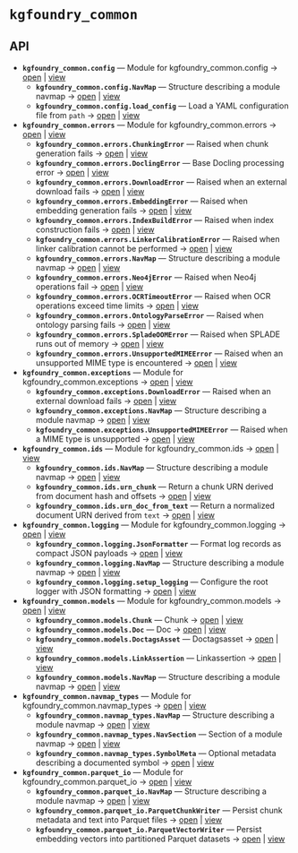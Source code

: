 # `kgfoundry_common`

<!-- START doctoc generated TOC please keep comment here to allow auto update -->
<!-- END doctoc generated TOC please keep comment here to allow auto update -->

## API
- **`kgfoundry_common.config`** — Module for kgfoundry_common.config → [open](./config.py:1:1) | [view](https://github.com/paul-heyse/kgfoundry/blob/88ccab0c57ccecf30fc5b8829a70ebdc05634b35/src/kgfoundry_common/config.py#L1)
  - **`kgfoundry_common.config.NavMap`** — Structure describing a module navmap → [open](./navmap_types.py:38:1) | [view](https://github.com/paul-heyse/kgfoundry/blob/88ccab0c57ccecf30fc5b8829a70ebdc05634b35/src/kgfoundry_common/navmap_types.py#L38-L51)
  - **`kgfoundry_common.config.load_config`** — Load a YAML configuration file from ``path`` → [open](./config.py:33:1) | [view](https://github.com/paul-heyse/kgfoundry/blob/88ccab0c57ccecf30fc5b8829a70ebdc05634b35/src/kgfoundry_common/config.py#L33-L47)
- **`kgfoundry_common.errors`** — Module for kgfoundry_common.errors → [open](./errors.py:1:1) | [view](https://github.com/paul-heyse/kgfoundry/blob/88ccab0c57ccecf30fc5b8829a70ebdc05634b35/src/kgfoundry_common/errors.py#L1)
  - **`kgfoundry_common.errors.ChunkingError`** — Raised when chunk generation fails → [open](./errors.py:93:1) | [view](https://github.com/paul-heyse/kgfoundry/blob/88ccab0c57ccecf30fc5b8829a70ebdc05634b35/src/kgfoundry_common/errors.py#L93-L96)
  - **`kgfoundry_common.errors.DoclingError`** — Base Docling processing error → [open](./errors.py:79:1) | [view](https://github.com/paul-heyse/kgfoundry/blob/88ccab0c57ccecf30fc5b8829a70ebdc05634b35/src/kgfoundry_common/errors.py#L79-L82)
  - **`kgfoundry_common.errors.DownloadError`** — Raised when an external download fails → [open](./errors.py:65:1) | [view](https://github.com/paul-heyse/kgfoundry/blob/88ccab0c57ccecf30fc5b8829a70ebdc05634b35/src/kgfoundry_common/errors.py#L65-L68)
  - **`kgfoundry_common.errors.EmbeddingError`** — Raised when embedding generation fails → [open](./errors.py:100:1) | [view](https://github.com/paul-heyse/kgfoundry/blob/88ccab0c57ccecf30fc5b8829a70ebdc05634b35/src/kgfoundry_common/errors.py#L100-L103)
  - **`kgfoundry_common.errors.IndexBuildError`** — Raised when index construction fails → [open](./errors.py:114:1) | [view](https://github.com/paul-heyse/kgfoundry/blob/88ccab0c57ccecf30fc5b8829a70ebdc05634b35/src/kgfoundry_common/errors.py#L114-L117)
  - **`kgfoundry_common.errors.LinkerCalibrationError`** — Raised when linker calibration cannot be performed → [open](./errors.py:128:1) | [view](https://github.com/paul-heyse/kgfoundry/blob/88ccab0c57ccecf30fc5b8829a70ebdc05634b35/src/kgfoundry_common/errors.py#L128-L131)
  - **`kgfoundry_common.errors.NavMap`** — Structure describing a module navmap → [open](./navmap_types.py:38:1) | [view](https://github.com/paul-heyse/kgfoundry/blob/88ccab0c57ccecf30fc5b8829a70ebdc05634b35/src/kgfoundry_common/navmap_types.py#L38-L51)
  - **`kgfoundry_common.errors.Neo4jError`** — Raised when Neo4j operations fail → [open](./errors.py:135:1) | [view](https://github.com/paul-heyse/kgfoundry/blob/88ccab0c57ccecf30fc5b8829a70ebdc05634b35/src/kgfoundry_common/errors.py#L135-L138)
  - **`kgfoundry_common.errors.OCRTimeoutError`** — Raised when OCR operations exceed time limits → [open](./errors.py:86:1) | [view](https://github.com/paul-heyse/kgfoundry/blob/88ccab0c57ccecf30fc5b8829a70ebdc05634b35/src/kgfoundry_common/errors.py#L86-L89)
  - **`kgfoundry_common.errors.OntologyParseError`** — Raised when ontology parsing fails → [open](./errors.py:121:1) | [view](https://github.com/paul-heyse/kgfoundry/blob/88ccab0c57ccecf30fc5b8829a70ebdc05634b35/src/kgfoundry_common/errors.py#L121-L124)
  - **`kgfoundry_common.errors.SpladeOOMError`** — Raised when SPLADE runs out of memory → [open](./errors.py:107:1) | [view](https://github.com/paul-heyse/kgfoundry/blob/88ccab0c57ccecf30fc5b8829a70ebdc05634b35/src/kgfoundry_common/errors.py#L107-L110)
  - **`kgfoundry_common.errors.UnsupportedMIMEError`** — Raised when an unsupported MIME type is encountered → [open](./errors.py:72:1) | [view](https://github.com/paul-heyse/kgfoundry/blob/88ccab0c57ccecf30fc5b8829a70ebdc05634b35/src/kgfoundry_common/errors.py#L72-L75)
- **`kgfoundry_common.exceptions`** — Module for kgfoundry_common.exceptions → [open](./exceptions.py:1:1) | [view](https://github.com/paul-heyse/kgfoundry/blob/88ccab0c57ccecf30fc5b8829a70ebdc05634b35/src/kgfoundry_common/exceptions.py#L1)
  - **`kgfoundry_common.exceptions.DownloadError`** — Raised when an external download fails → [open](./exceptions.py:32:1) | [view](https://github.com/paul-heyse/kgfoundry/blob/88ccab0c57ccecf30fc5b8829a70ebdc05634b35/src/kgfoundry_common/exceptions.py#L32-L35)
  - **`kgfoundry_common.exceptions.NavMap`** — Structure describing a module navmap → [open](./navmap_types.py:38:1) | [view](https://github.com/paul-heyse/kgfoundry/blob/88ccab0c57ccecf30fc5b8829a70ebdc05634b35/src/kgfoundry_common/navmap_types.py#L38-L51)
  - **`kgfoundry_common.exceptions.UnsupportedMIMEError`** — Raised when a MIME type is unsupported → [open](./exceptions.py:39:1) | [view](https://github.com/paul-heyse/kgfoundry/blob/88ccab0c57ccecf30fc5b8829a70ebdc05634b35/src/kgfoundry_common/exceptions.py#L39-L42)
- **`kgfoundry_common.ids`** — Module for kgfoundry_common.ids → [open](./ids.py:1:1) | [view](https://github.com/paul-heyse/kgfoundry/blob/88ccab0c57ccecf30fc5b8829a70ebdc05634b35/src/kgfoundry_common/ids.py#L1)
  - **`kgfoundry_common.ids.NavMap`** — Structure describing a module navmap → [open](./navmap_types.py:38:1) | [view](https://github.com/paul-heyse/kgfoundry/blob/88ccab0c57ccecf30fc5b8829a70ebdc05634b35/src/kgfoundry_common/navmap_types.py#L38-L51)
  - **`kgfoundry_common.ids.urn_chunk`** — Return a chunk URN derived from document hash and offsets → [open](./ids.py:53:1) | [view](https://github.com/paul-heyse/kgfoundry/blob/88ccab0c57ccecf30fc5b8829a70ebdc05634b35/src/kgfoundry_common/ids.py#L53-L70)
  - **`kgfoundry_common.ids.urn_doc_from_text`** — Return a normalized document URN derived from ``text`` → [open](./ids.py:34:1) | [view](https://github.com/paul-heyse/kgfoundry/blob/88ccab0c57ccecf30fc5b8829a70ebdc05634b35/src/kgfoundry_common/ids.py#L34-L49)
- **`kgfoundry_common.logging`** — Module for kgfoundry_common.logging → [open](./logging.py:1:1) | [view](https://github.com/paul-heyse/kgfoundry/blob/88ccab0c57ccecf30fc5b8829a70ebdc05634b35/src/kgfoundry_common/logging.py#L1)
  - **`kgfoundry_common.logging.JsonFormatter`** — Format log records as compact JSON payloads → [open](./logging.py:35:1) | [view](https://github.com/paul-heyse/kgfoundry/blob/88ccab0c57ccecf30fc5b8829a70ebdc05634b35/src/kgfoundry_common/logging.py#L35-L50)
  - **`kgfoundry_common.logging.NavMap`** — Structure describing a module navmap → [open](./navmap_types.py:38:1) | [view](https://github.com/paul-heyse/kgfoundry/blob/88ccab0c57ccecf30fc5b8829a70ebdc05634b35/src/kgfoundry_common/navmap_types.py#L38-L51)
  - **`kgfoundry_common.logging.setup_logging`** — Configure the root logger with JSON formatting → [open](./logging.py:54:1) | [view](https://github.com/paul-heyse/kgfoundry/blob/88ccab0c57ccecf30fc5b8829a70ebdc05634b35/src/kgfoundry_common/logging.py#L54-L64)
- **`kgfoundry_common.models`** — Module for kgfoundry_common.models → [open](./models.py:1:1) | [view](https://github.com/paul-heyse/kgfoundry/blob/88ccab0c57ccecf30fc5b8829a70ebdc05634b35/src/kgfoundry_common/models.py#L1)
  - **`kgfoundry_common.models.Chunk`** — Chunk → [open](./models.py:69:1) | [view](https://github.com/paul-heyse/kgfoundry/blob/88ccab0c57ccecf30fc5b8829a70ebdc05634b35/src/kgfoundry_common/models.py#L69-L78)
  - **`kgfoundry_common.models.Doc`** — Doc → [open](./models.py:38:1) | [view](https://github.com/paul-heyse/kgfoundry/blob/88ccab0c57ccecf30fc5b8829a70ebdc05634b35/src/kgfoundry_common/models.py#L38-L53)
  - **`kgfoundry_common.models.DoctagsAsset`** — Doctagsasset → [open](./models.py:57:1) | [view](https://github.com/paul-heyse/kgfoundry/blob/88ccab0c57ccecf30fc5b8829a70ebdc05634b35/src/kgfoundry_common/models.py#L57-L65)
  - **`kgfoundry_common.models.LinkAssertion`** — Linkassertion → [open](./models.py:82:1) | [view](https://github.com/paul-heyse/kgfoundry/blob/88ccab0c57ccecf30fc5b8829a70ebdc05634b35/src/kgfoundry_common/models.py#L82-L92)
  - **`kgfoundry_common.models.NavMap`** — Structure describing a module navmap → [open](./navmap_types.py:38:1) | [view](https://github.com/paul-heyse/kgfoundry/blob/88ccab0c57ccecf30fc5b8829a70ebdc05634b35/src/kgfoundry_common/navmap_types.py#L38-L51)
- **`kgfoundry_common.navmap_types`** — Module for kgfoundry_common.navmap_types → [open](./navmap_types.py:1:1) | [view](https://github.com/paul-heyse/kgfoundry/blob/88ccab0c57ccecf30fc5b8829a70ebdc05634b35/src/kgfoundry_common/navmap_types.py#L1)
  - **`kgfoundry_common.navmap_types.NavMap`** — Structure describing a module navmap → [open](./navmap_types.py:38:1) | [view](https://github.com/paul-heyse/kgfoundry/blob/88ccab0c57ccecf30fc5b8829a70ebdc05634b35/src/kgfoundry_common/navmap_types.py#L38-L51)
  - **`kgfoundry_common.navmap_types.NavSection`** — Section of a module navmap → [open](./navmap_types.py:14:1) | [view](https://github.com/paul-heyse/kgfoundry/blob/88ccab0c57ccecf30fc5b8829a70ebdc05634b35/src/kgfoundry_common/navmap_types.py#L14-L19)
  - **`kgfoundry_common.navmap_types.SymbolMeta`** — Optional metadata describing a documented symbol → [open](./navmap_types.py:22:1) | [view](https://github.com/paul-heyse/kgfoundry/blob/88ccab0c57ccecf30fc5b8829a70ebdc05634b35/src/kgfoundry_common/navmap_types.py#L22-L35)
- **`kgfoundry_common.parquet_io`** — Module for kgfoundry_common.parquet_io → [open](./parquet_io.py:1:1) | [view](https://github.com/paul-heyse/kgfoundry/blob/88ccab0c57ccecf30fc5b8829a70ebdc05634b35/src/kgfoundry_common/parquet_io.py#L1)
  - **`kgfoundry_common.parquet_io.NavMap`** — Structure describing a module navmap → [open](./navmap_types.py:38:1) | [view](https://github.com/paul-heyse/kgfoundry/blob/88ccab0c57ccecf30fc5b8829a70ebdc05634b35/src/kgfoundry_common/navmap_types.py#L38-L51)
  - **`kgfoundry_common.parquet_io.ParquetChunkWriter`** — Persist chunk metadata and text into Parquet files → [open](./parquet_io.py:200:1) | [view](https://github.com/paul-heyse/kgfoundry/blob/88ccab0c57ccecf30fc5b8829a70ebdc05634b35/src/kgfoundry_common/parquet_io.py#L200-L271)
  - **`kgfoundry_common.parquet_io.ParquetVectorWriter`** — Persist embedding vectors into partitioned Parquet datasets → [open](./parquet_io.py:41:1) | [view](https://github.com/paul-heyse/kgfoundry/blob/88ccab0c57ccecf30fc5b8829a70ebdc05634b35/src/kgfoundry_common/parquet_io.py#L41-L196)
